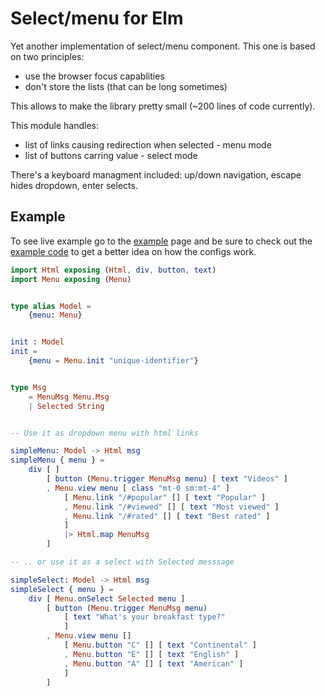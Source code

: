 # Select/menu for Elm

Yet another implementation of select/menu component. This one is based on two principles:
- use the browser focus capablities
- don't store the lists (that can be long sometimes)

This allows to make the library pretty small (~200 lines of code currently).

This module handles:
- list of links causing redirection when selected - menu mode
- list of buttons carring value - select mode

There's a keyboard managment included: up/down navigation, escape hides dropdown, enter selects.


## Example

To see live example go to the [example](http://jjagielka.github.io/select-menu) page and be sure to check out the [example code](https://github.com/jjagielka/select-menu/tree/master/examples) to get a better idea on how the configs work.


```elm
import Html exposing (Html, div, button, text)
import Menu exposing (Menu)


type alias Model =
    {menu: Menu}


init : Model
init =
    {menu = Menu.init "unique-identifier"}


type Msg 
    = MenuMsg Menu.Msg
    | Selected String


-- Use it as dropdown menu with html links

simpleMenu: Model -> Html msg
simpleMenu { menu } =
    div [ ]
        [ button (Menu.trigger MenuMsg menu) [ text "Videos" ]
        , Menu.view menu [ class "mt-0 sm:mt-4" ] 
            [ Menu.link "/#popular" [] [ text "Popular" ]
            , Menu.link "/#viewed" [] [ text "Most viewed" ]
            , Menu.link "/#rated" [] [ text "Best rated" ]
            ]
            |> Html.map MenuMsg
        ]

-- .. or use it as a select with Selected messsage

simpleSelect: Model -> Html msg
simpleSelect { menu } =
    div [ Menu.onSelect Selected menu ]
        [ button (Menu.trigger MenuMsg menu) 
            [ text "What's your breakfast type?" 
            ]
        , Menu.view menu []
            [ Menu.button "C" [] [ text "Continental" ]
            , Menu.button "E" [] [ text "English" ]
            , Menu.button "A" [] [ text "American" ]
            ]
        ]
```